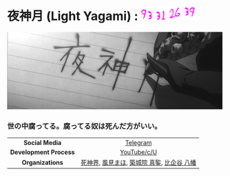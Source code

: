 # 夜神月 (Light Yagami) : ![Lifespan](static/logo/LightYagamiLifespan.png)
![alt text](static/banner/YagamiLightName.gif)

### 世の中腐ってる。腐ってる奴は死んだ方がいい。
|     |     |
| :-: | :-: |
| <strong>Social Media</strong> | [Telegram](https://t.me/ames0k0) |
| <strong>Development Process</strong> | [YouTube/c/U](https://www.youtube.com/channel/UCKfm7aCx7tyGf2zjRIBRaqg) |
| <strong>Organizations</strong> | [死神界](https://github.com/sh1chan), [風見まほ](https://github.com/aintp3d0), [築城院 真鍳](https://github.com/fr1ht), [比企谷 八幡](https://github.com/h2b7) |

<!--
Picture Generator:
  {
    https://fontmeme.com/de/death-note-schriftart/, {15, 20}, FF11FF, {None, Style-Wavy}
  }
Lifespan: https://deathnote.fandom.com/wiki/Lifespan
Quotes: https://japanoscope.com/light-yagami-quotes/
-->
